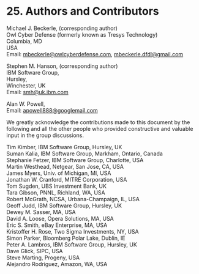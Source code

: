 # 25. Authors and Contributors

Michael J. Beckerle, \(corresponding author\)  
Owl Cyber Defense \(formerly known as Tresys Technology\)  
Columbia, MD  
USA  
Email: [mbeckerle@owlcyberdefense.com](mailto:mbeckerle@owlcyberdefense.com), mbeckerle.dfdl@gmail.com

Stephen M. Hanson, \(corresponding author\)  
IBM Software Group,  
Hursley,  
Winchester, UK  
Email: [smh@uk.ibm.com](mailto:smh@uk.ibm.com)

Alan W. Powell,  
Email: [apowell888@googlemail.com](mailto:apowell888@googlemail.com)

We greatly acknowledge the contributions made to this document by the following and all the other people who provided constructive and valuable input in the group discussions.

Tim Kimber, IBM Software Group, Hursley, UK  
Suman Kalia, IBM Software Group, Markham, Ontario, Canada  
Stephanie Fetzer, IBM Software Group, Charlotte, USA  
Martin Westhead, Netgear, San Jose, CA, USA  
James Myers, Univ. of Michigan, MI, USA  
Jonathan W. Cranford, MITRE Corporation, USA  
Tom Sugden, UBS Investment Bank, UK  
Tara Gibson, PNNL, Richland, WA, USA  
Robert McGrath, NCSA, Urbana-Champaign, IL, USA  
Geoff Judd, IBM Software Group, Hursley, UK  
Dewey M. Sasser, MA, USA  
David A. Loose, Opera Solutions, MA, USA  
Eric S. Smith, eBay Enterprise, MA, USA  
Kristoffer H. Rose, Two Sigma Investments, NY, USA  
Simon Parker, Bloomberg Polar Lake, Dublin, IE  
Peter A. Lambros, IBM Software Group, Hursley, UK  
Dave Glick, SIPC, USA  
Steve Marting, Progeny, USA  
Alejandro Rodriguez, Amazon, WA, USA


